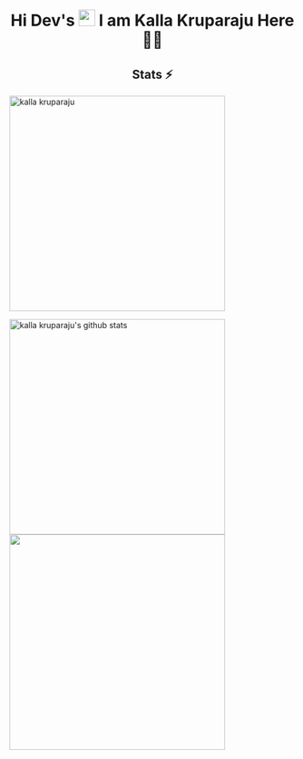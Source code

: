 <h1 align="center">Hi Dev's <img src="https://github.com/TheDudeThatCode/TheDudeThatCode/blob/master/Assets/Hi.gif" width="29px"> I am Kalla Kruparaju Here 👨‍🎓</h1>




<h2 align="center">Stats ⚡</h2>

<p>
  <div>
   
   <a href="https://github.com/denvercoder1/github-readme-streak-stats" title="Go to Source">
      <img align="center" width=380 src="https://github-readme-streak-stats.herokuapp.com/?user=kallakruparaju&theme=react&border=61dafb&hide_border=true" alt="kalla kruparaju" />
    </a> 

  
  </div>
    </p>
    
    
 <p>
  <div>   
          <a href="https://github.com/hackcoderr/github-readme-stats">
  <img  width=380 src="https://github-readme-stats.anuraghazra1.vercel.app/api?username=kallakruparaju&show_icons=true&include_all_commits=true&theme=react&border=61dafb&hide_border=true" alt="kalla kruparaju's github stats" />
</a>
       
  <a href="https://github.com/hackcoderr/github-readme-stats">
 
  <img a width=380 src="https://github-readme-stats.anuraghazra1.vercel.app/api/top-langs/?username=kallakruparaju&layout=compact&theme=react&border=61dafb&hide_border=true" />
</a>
    
 </div>
 </p>
    


  
  <br><br><br><br><br><br><br>
  

